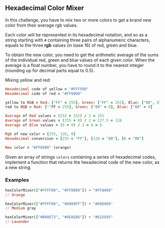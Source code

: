 
## Hexadecimal Color Mixer

In this challenge, you have to mix two or more colors to get a brand new color from their average rgb values.

Each color will be represented in its hexadecimal notation, and so as a string starting with `#` containing three pairs of alphanumeric characters, equals to the three **rgb** values (in base 16) of red, green and blue.

To obtain the new color, you need to get the arithmetic average of the sums of the individual red, green and blue values of each given color.
When the average is a float number, you have to round it to the nearest integer (rounding up for decimal parts equal to 0.5).

Mixing yellow and red:
``` ruby
Hexadecimal code of yellow = "#FFFF00"
Hexadecimal code of red = "#FF0000"

yellow to RGB = Red: ["FF" = 255], Green: ["FF" = 255], Blue: ["00", 0]
red to RGB = Red: [""FF = 255], Green: ["00" = 0], Blue: ["00" = 0]

Average of Red values = (255 + 255) / 2 = 255
Average of Green values = (255 + 0) / 2 = 127.5 = 128
Average of Blue values = (0 + 0) / 2 = 0 = 0

Rgb of new color = [255, 128, 0]
Hexadecimal conversion = [255 = "FF"], [128 = "80"], [0 = "00"]

New color = "#FF8000" (orange)
```

Given an array of strings `colors` containing a series of hexadecimal codes, implement a function that returns the hexadecimal code of the new color, as a new string.

### Examples
```ruby
hexColorMixer(["#FFFF00", "#FF0000"]) ➞ "#FF8000"
// Orange

hexColorMixer(["#FFFF00", "#0000FF"]) ➞ "#808080"
// Medium gray

hexColorMixer(["#B60E73", "#0EAEB6"]) ➞ "#625E95"
// Lavender
```